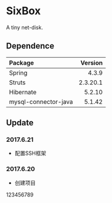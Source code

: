 # SixBox
A tiny net-disk.

## Dependence
|Package|Version|
|:-|-:|
|Spring|4.3.9|
|Struts|2.3.20.1|
|Hibernate|5.2.10|
|mysql-connector-java|5.1.42|

## Update

### 2017.6.21
* 配置SSH框架

### 2017.6.20
* 创建项目

123456789